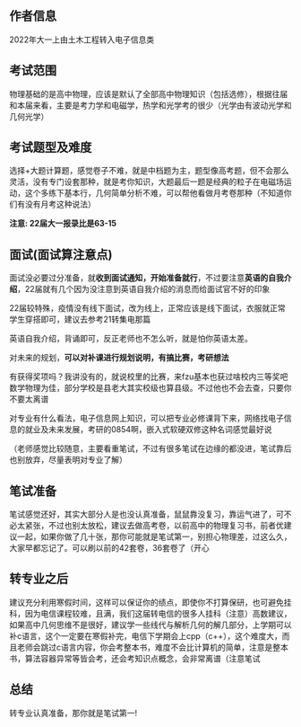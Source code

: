 ## 作者信息

2022年大一上由土木工程转入电子信息类

## 考试范围

物理基础的是高中物理，应该是默认了全部高中物理知识（包括选修），根据往届和本届来看，主要是考力学和电磁学，热学和光学考的很少（光学由有波动光学和几何光学）

## 考试题型及难度

选择+大题计算题，感觉卷子不难，就是中档题为主，题型像高考题，但不会那么灵活，没有专门设套那种，就是考你知识，大题最后一题是经典的粒子在电磁场运动，这个多练下基本行，几何简单分析不难，可以帮他看做月考卷那种（不知道你们有没有月考这种说法）

**注意: 22届大一报录比是63-15**

## 面试(面试算注意点)

面试没必要过分准备，就**收到面试通知，开始准备就行**，不过要注意**英语的自我介绍**，22届就有几个因为没注意到英语自我介绍的消息而给面试官不好的印象

22届较特殊，疫情没有线下面试，改为线上，正常应该是线下面试，衣服就正常学生穿搭即可，建议去参考21转集电那篇

英语自我介绍，背诵即可，反正老师也不怎么听，就是怕你英语太差。

对未来的规划，**可以对补课进行规划说明，有搞比赛，考研想法**

有获得奖项吗？我讲没有的，就说校里的比赛，来fzu基本也获过啥校内三等奖吧数学物理为佳，部分学校是县老大其实校级也算县级。不过他也不会去查，只要你不要太离谱

对专业有什么看法，电子信息网上知识，可以把专业必修课背下来，网络找电子信息的就业及未来发展，考研的0854啊，嵌入式软硬双修这种名词感觉最好说

（老师感觉比较随意，主要看重笔试，不过有很多笔试在边缘的都没进，笔试靠后也别放弃，尽量表明对专业了解）

## 笔试准备

笔试感觉还好，其实大部分人是也没认真准备，鼠鼠靠没复习，靠运气进了，可不必太紧张，不过也别太放松，建议去做高考卷，以前高中的物理复习书，前者优建议一起，如果你做了几十张，那你可能就是笔试第一，别担心物理差，过这么久，大家早都忘记了。可以刷以前的42套卷，36套卷了（开心

## 转专业之后

建议充分利用寒假时间，这样可以保证你的绩点，即使你不打算保研，也可避免挂科，因为电信课程较难，且满，我们这届转电信的很多人挂科（注意）高数建议，如果高中几何思维不是很好，建议学一些线代与解析几何的解几部分，上学期可以补c语言，这个一定要在寒假补完，电信下学期会上cpp（c++），这个难度大，而且老师会跳过c语言内容，你会考整本书，难度不会比计算机的简单，注意是整本书，算法容器异常等皆会考，还会考知识点概念，会非常离谱（注意笔试

## 总结

转专业认真准备，那你就是笔试第一!